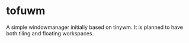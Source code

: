 # tofuwm
A simple windowmanager initially based on tinywm. It is planned to have both tiling and floating workspaces.
